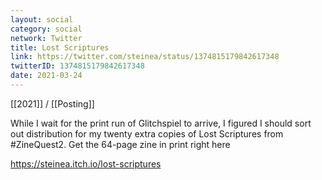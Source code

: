```yaml
---
layout: social
category: social
network: Twitter
title: Lost Scriptures
link: https://twitter.com/steinea/status/1374815179842617348
twitterID: 1374815179842617348
date: 2021-03-24
---
```


[[2021]] / [[Posting]]

While I wait for the print run of Glitchspiel to arrive, I figured I should sort out distribution for my twenty extra copies of Lost Scriptures from #ZineQuest2. Get the 64-page zine in print right here

<https://steinea.itch.io/lost-scriptures>
